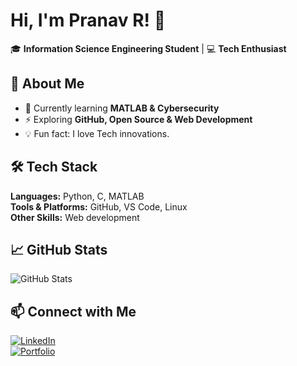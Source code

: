 # Hi, I'm Pranav R! 👋  

🎓 **Information Science Engineering Student** | 💻 **Tech Enthusiast**    

## 🚀 About Me  
- 🌱 Currently learning **MATLAB & Cybersecurity**  
- ⚡ Exploring **GitHub, Open Source & Web Development**    
- 💡 Fun fact: I love Tech innovations.

## 🛠️ Tech Stack  
**Languages:** Python, C, MATLAB  
**Tools & Platforms:** GitHub, VS Code, Linux  
**Other Skills:** Web development

## 📈 GitHub Stats  
![GitHub Stats](https://github-readme-stats.vercel.app/api?username=bkshetty&show_icons=true&theme=radical)  

## 📫 Connect with Me  
[![LinkedIn](https://img.shields.io/badge/LinkedIn-0077B5?style=for-the-badge&logo=linkedin&logoColor=white)](your-linkedin-profile)  
[![Portfolio](https://img.shields.io/badge/Portfolio-000000?style=for-the-badge&logo=github&logoColor=white)](your-portfolio-link)  
